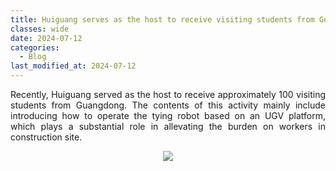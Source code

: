 ```yaml
---
title: Huiguang serves as the host to receive visiting students from Guangdong Province
classes: wide
date: 2024-07-12
categories: 
  - Blog
last_modified_at: 2024-07-12
---
```


<div style="text-align: justify;">
  <p> 
  Recently, Huiguang served as the host to receive approximately 100 visiting students from Guangdong. The contents of this activity mainly include 
  introducing how to operate the tying robot based on an UGV platform, which plays a substantial role in allevating the burden on workers in construction site.
  </p>
</div>


<div style="display: flex; justify-content: center; align-items: center; margin: 0 auto;">
  <img src="/web_resources\post\vistors-from-guangdong.jpg" style="max-width: 80%; height: auto; margin-bottom: 10px;" />
</div>
